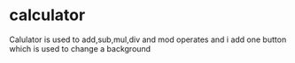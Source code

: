 # calculator
Calulator is used to add,sub,mul,div and mod operates and i add one button which is used to change a background

